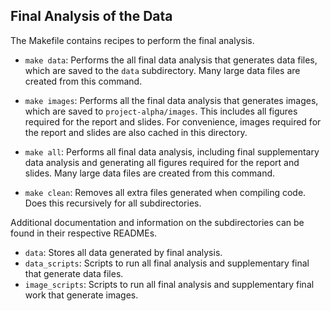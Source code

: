 ## Final Analysis of the Data 

The Makefile contains recipes to perform the final analysis. 

- `make data`: Performs the all final data analysis that generates data files, 
which are saved to the `data` subdirectory. Many large data files are created 
from this command. 
- `make images`: Performs all the final data analysis that generates images, 
which are saved to `project-alpha/images`. This includes all figures required 
for the report and slides. For convenience, images required for the report and 
slides are also cached in this directory. 
- `make all`: Performs all final data analysis, including final supplementary 
data analysis and generating all figures required for the report and slides. 
Many large data files are created from this command. 

- `make clean`: Removes all extra files generated when compiling code. Does 
this recursively for all subdirectories. 

Additional documentation and information on the subdirectories can be found in 
their respective READMEs. 
 
- `data`: Stores all data generated by final analysis. 
- `data_scripts`: Scripts to run all final analysis and supplementary final 
that generate data files. 
- `image_scripts`: Scripts to run all final analysis and supplementary final 
work that generate images.
